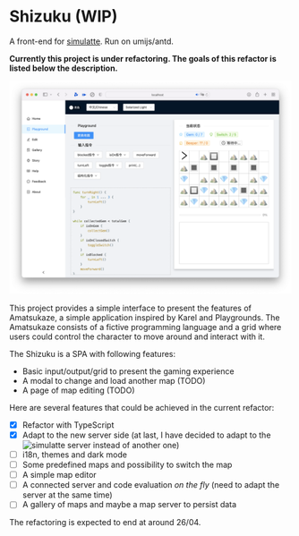 # Shizuku (WIP)

A front-end for [simulatte](https://github.com/Ironica/simulatte). Run on umijs/antd.

**Currently this project is under refactoring. The goals of this refactor is listed below the description.**

![](./img/screenshot.png)

This project provides a simple interface to present the features of Amatsukaze, a simple application inspired by
Karel and Playgrounds. The Amatsukaze consists of a fictive programming language and a grid where users could control
the character to move around and interact with it.

The Shizuku is a SPA with following features:

- Basic input/output/grid to present the gaming experience
- A modal to change and load another map (TODO)
- A page of map editing (TODO)

Here are several features that could be achieved in the current refactor:

- [x] Refactor with TypeScript
- [x] Adapt to the new server side (at last, I have decided to adapt to the ![simulatte](https://github.com/Ironica/simulatte) server instead of another one)
- [ ] i18n, themes and dark mode
- [ ] Some predefined maps and possibility to switch the map
- [ ] A simple map editor
- [ ] A connected server and code evaluation *on the fly* (need to adapt the server at the same time)
- [ ] A gallery of maps and maybe a map server to persist data

The refactoring is expected to end at around 26/04.

